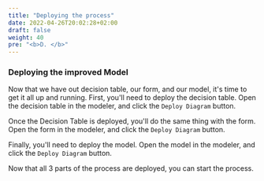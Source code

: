 ```yaml
---
title: "Deploying the process"
date: 2022-04-26T20:02:28+02:00
draft: false
weight: 40
pre: "<b>D. </b>"
---
```


### Deploying the improved Model

Now that we have out decision table, our form, and our model, it's time to get it all up and running. First, you'll need to deploy the decision table. Open the decision table in the modeler, and click the `Deploy Diagram` button.

Once the Decision Table is deployed, you'll do the same thing with the form. Open the form in the modeler, and click the `Deploy Diagram` button.

Finally, you'll need to deploy the model. Open the model in the modeler, and click the `Deploy Diagram` button.

Now that all 3 parts of the process are deployed, you can start the process.


